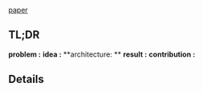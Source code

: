 [paper]( )

## TL;DR
**problem :**
**idea :**
**architecture: **
**result :**
**contribution :**

## Details

